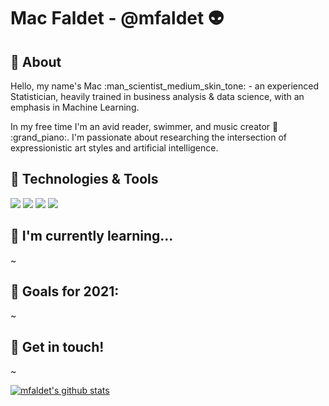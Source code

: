 # Mac Faldet - @mfaldet :alien:

## :open_book: About
Hello, my name's Mac :man_scientist_medium_skin_tone: - an experienced Statistician, heavily trained in business analysis & data science, with an emphasis in Machine Learning.

In my free time I'm an avid reader, swimmer, and music creator :guitar: :grand_piano:. I'm passionate about researching the intersection of expressionistic art styles and artificial intelligence.

## :wrench: Technologies & Tools
![](https://img.shields.io/badge/OS-Linux-informational?style=flat&logo=linux&logoColor=white&color=2bbc8a)
![](https://img.shields.io/badge/<WORD_ON_LEFT>-<WORD_ON_RIGHT>-informational?style=flat&logo=<LOGO_NAME>&logoColor=white&color=2bbc8a)
![](https://img.shields.io/badge/<WORD_ON_LEFT>-<WORD_ON_RIGHT>-informational?style=flat&logo=<LOGO_NAME>&logoColor=white&color=2bbc8a)
![](https://img.shields.io/badge/<WORD_ON_LEFT>-<WORD_ON_RIGHT>-informational?style=flat&logo=<LOGO_NAME>&logoColor=white&color=2bbc8a)

## 🌱 I'm currently learning...
~ 

## :crystal_ball: Goals for 2021:
~ 

## :link: Get in touch!
~


[![mfaldet's github stats](https://github-readme-stats.vercel.app/api?username=mfaldet$show_icons=true&theme=night_owl)](https://github.com/anuraghazra/github-readme-stats)

